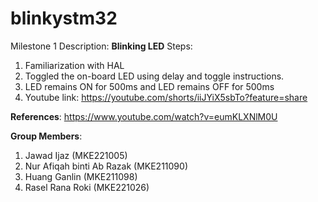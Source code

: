 # blinkystm32
Milestone 1
Description: **Blinking LED**
Steps:
1) Familiarization with HAL 
2) Toggled the on-board LED using delay and toggle instructions.
3)  LED remains ON for 500ms and LED remains OFF for 500ms
4)  Youtube link: https://youtube.com/shorts/iiJYiX5sbTo?feature=share

**References**: https://www.youtube.com/watch?v=eumKLXNlM0U

**Group Members**: 
1) Jawad Ijaz (MKE221005) 
2) Nur Afiqah binti Ab Razak (MKE211090)
3) Huang Ganlin (MKE211098)
4) Rasel Rana Roki (MKE221026)
